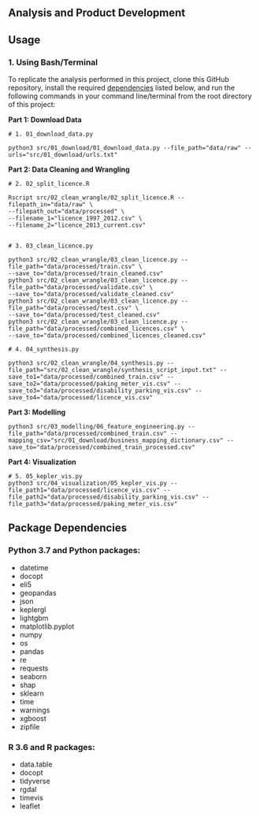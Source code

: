 ## Analysis and Product Development


## Usage

### 1. Using Bash/Terminal 

To replicate the analysis performed in this project, clone this GitHub repository, install the required [dependencies](#package-dependencies) listed below, and run the following commands in your command line/terminal from the root directory of this project:

**Part 1: Download Data**  
```{bash}
# 1. 01_download_data.py

python3 src/01_download/01_download_data.py --file_path="data/raw" --urls="src/01_download/urls.txt"
```

**Part 2: Data Cleaning and Wrangling**  
```{bash}
# 2. 02_split_licence.R

Rscript src/02_clean_wrangle/02_split_licence.R --filepath_in="data/raw" \
--filepath_out="data/processed" \
--filename_1="licence_1997_2012.csv" \
--filename_2="licence_2013_current.csv"


# 3. 03_clean_licence.py

python3 src/02_clean_wrangle/03_clean_licence.py --file_path="data/processed/train.csv" \
--save_to="data/processed/train_cleaned.csv"
python3 src/02_clean_wrangle/03_clean_licence.py --file_path="data/processed/validate.csv" \
--save_to="data/processed/validate_cleaned.csv"
python3 src/02_clean_wrangle/03_clean_licence.py --file_path="data/processed/test.csv" \
--save_to="data/processed/test_cleaned.csv"
python3 src/02_clean_wrangle/03_clean_licence.py --file_path="data/processed/combined_licences.csv" \
--save_to="data/processed/combined_licences_cleaned.csv"

# 4. 04_synthesis.py

python3 src/02_clean_wrangle/04_synthesis.py --file_path="src/02_clean_wrangle/synthesis_script_input.txt" --save_to1="data/processed/combined_train.csv" --save_to2="data/processed/paking_meter_vis.csv" --save_to3="data/processed/disability_parking_vis.csv" --save_to4="data/processed/licence_vis.csv"
```

**Part 3: Modelling**

```{bash}
python3 src/03_modelling/06_feature_engineering.py --file_path="data/processed/combined_train.csv" --mapping_csv="src/01_download/business_mapping_dictionary.csv" --save_to="data/processed/combined_train_processed.csv"

```

**Part 4: Visualization**
```{bash}
# 5. 05_kepler_vis.py
python3 src/04_visualization/05_kepler_vis.py --file_path1="data/processed/licence_vis.csv" --file_path2="data/processed/disability_parking_vis.csv" --file_path3="data/processed/paking_meter_vis.csv" 
```

## Package Dependencies

### Python 3.7 and Python packages:

- datetime
- docopt
- eli5
- geopandas
- json
- keplergl
- lightgbm
- matplotlib.pyplot
- numpy
- os
- pandas 
- re
- requests
- seaborn
- shap
- sklearn
- time
- warnings
- xgboost
- zipfile

### R 3.6 and R packages:

- data.table
- docopt
- tidyverse
- rgdal
- timevis
- leaflet

